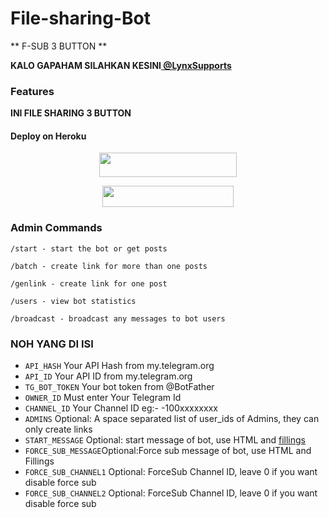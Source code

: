 # File-sharing-Bot


** F-SUB 3 BUTTON **

**KALO GAPAHAM SILAHKAN KESINI[ @LynxSupports ](https://www.telegram.dog/LynxSupports)**

### Features
**INI FILE SHARING 3 BUTTON**

#### Deploy on Heroku
<p align="center"><a href="https://heroku.com/deploy?template=https://github.com/Lynxhamster/Lynx-Fsub"> <img
src="https://img.shields.io/badge/Deploy%20To%20Heroku-purple?style=for-the-badge&logo=heroku" width="220" height="38.45"/></a></p>

<p align="center"><a href="https://telegram.dog/XTZ_HerokuBot?start=THlueGhhbXN0ZXIvTHlueC1Gc3ViIG1haW4"> <img 
src="https://img.shields.io/badge/Deploy%20To%20Bot%20Heroku-blue?style=flat&logo=heroku" width="210" height="34.45" /></a></p>

### Admin Commands

```
/start - start the bot or get posts

/batch - create link for more than one posts

/genlink - create link for one post

/users - view bot statistics

/broadcast - broadcast any messages to bot users
```

### NOH YANG DI ISI

* `API_HASH` Your API Hash from my.telegram.org
* `API_ID` Your API ID from my.telegram.org
* `TG_BOT_TOKEN` Your bot token from @BotFather
* `OWNER_ID` Must enter Your Telegram Id
* `CHANNEL_ID` Your Channel ID eg:- -100xxxxxxxx
* `ADMINS` Optional: A space separated list of user_ids of Admins, they can only create links
* `START_MESSAGE` Optional: start message of bot, use HTML and <a href='https://github.com/codexbotz/File-Sharing-Bot/blob/main/README.md#start_message'>fillings</a>
* `FORCE_SUB_MESSAGE`Optional:Force sub message of bot, use HTML and Fillings
* `FORCE_SUB_CHANNEL1` Optional: ForceSub Channel ID, leave 0 if you want disable force sub
* `FORCE_SUB_CHANNEL2` Optional: ForceSub Channel ID, leave 0 if you want disable force sub
